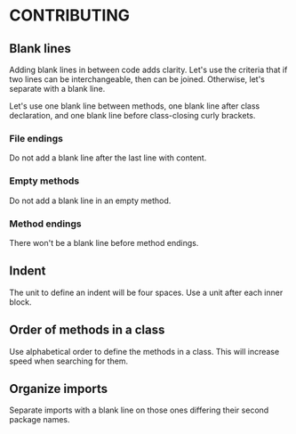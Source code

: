 # CONTRIBUTING

## Blank lines
Adding blank lines in between code adds clarity. Let's use the criteria that if two lines can be interchangeable, then
can be joined. Otherwise, let's separate with a blank line.

Let's use one blank line between methods, one blank line after class declaration, and one blank line before
class-closing curly brackets.

### File endings
Do not add a blank line after the last line with content.

### Empty methods
Do not add a blank line in an empty method.

### Method endings
There won't be a blank line before method endings.

## Indent
The unit to define an indent will be four spaces. Use a unit after each inner block.

## Order of methods in a class
Use alphabetical order to define the methods in a class. This will increase speed when searching for them.

## Organize imports
Separate imports with a blank line on those ones differing their second package names.